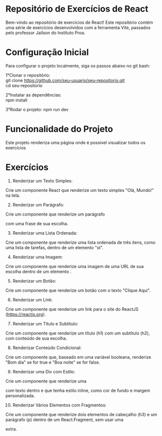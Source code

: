 # Repositório de Exercícios de React
Bem-vindo ao repositório de exercícios de React! Este repositório contém uma série de exercícios desenvolvidos com a ferramenta Vite, passados pelo professor Jailson do Instituto Proa.

# Configuração Inicial
Para configurar o projeto localmente, siga os passos abaixo no git bash:  

1°Clonar o repositório:  
git clone https://github.com/seu-usuario/seu-repositorio.git  
cd seu-repositorio  

2°Instalar as dependências:  
npm install  

3°Rodar o projeto:
npm run dev  

# Funcionalidade do Projeto
Este projeto renderiza uma página onde é possível visualizar todos os exercícios
 
# Exercícios
1) Renderizar um Texto Simples: 

Crie um componente React que renderize um texto simples "Olá, Mundo!" na tela. 

  

2) Renderizar um Parágrafo: 

Crie um componente que renderize um parágrafo <p> com uma frase de sua escolha. 

  

3) Renderizar uma Lista Ordenada: 

Crie um componente que renderize uma lista ordenada de três itens, como uma lista de tarefas, dentro de um elemento "ol". 

  

4) Renderizar uma Imagem: 

Crie um componente que renderize uma imagem de uma URL de sua escolha dentro de um elemento <img>. 

  

5) Renderizar um Botão: 

Crie um componente que renderize um botão com o texto "Clique Aqui". 

  

6) Renderizar um Link: 

Crie um componente que renderize um link <a> para o site do ReactJS (https://reactjs.org). 

  

7) Renderizar um Título e Subtítulo: 

Crie um componente que renderize um título (h1) com um subtítulo (h2), com conteúdo de sua escolha. 

  

8) Renderizar Conteúdo Condicional: 

Crie um componente que, baseado em uma variável booleana, renderize "Bom dia" se for true e "Boa noite" se for false. 

  

9) Renderizar uma Div com Estilo: 

Crie um componente que renderize uma <div> com texto dentro e que tenha estilo inline, como cor de fundo e margem personalizada. 

  

10) Renderizar Vários Elementos com Fragmentos: 

Crie um componente que renderize dois elementos de cabeçalho (h3) e um parágrafo (p) dentro de um React.Fragment, sem usar uma <div> extra. 
